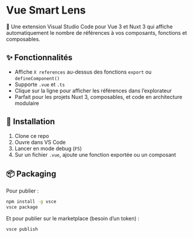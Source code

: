 # Vue Smart Lens

🎯 Une extension Visual Studio Code pour Vue 3 et Nuxt 3 qui affiche automatiquement le nombre de références à vos composants, fonctions et composables.

## ✨ Fonctionnalités

- Affiche `X references` au-dessus des fonctions `export` ou `defineComponent()`
- Supporte `.vue` et `.ts`
- Clique sur la ligne pour afficher les références dans l’explorateur
- Parfait pour les projets Nuxt 3, composables, et code en architecture modulaire

## 🔧 Installation

1. Clone ce repo
2. Ouvre dans VS Code
3. Lancer en mode debug (`F5`)
4. Sur un fichier `.vue`, ajoute une fonction exportée ou un composant

## 📦 Packaging

Pour publier :
```bash
npm install -g vsce
vsce package
```

Et pour publier sur le marketplace (besoin d’un token) :
```bash
vsce publish
```